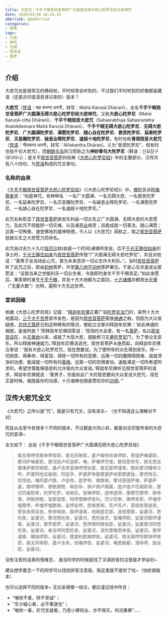 ```yaml
---
title: 大悲咒：千手千眼观世音菩萨广大圆满无碍大悲心陀罗尼经大悲神咒
date: 2020/03/28 16:24:14
abbrlink: @@abbrlink
categories:
- 随笔
tags:
- 大悲
- 神咒
- 无碍
- 观世音
- 菩萨
---
```

## 介绍
大悲咒也是很常见的佛经啦，平时经常会听到的，不过我们平时听到的好像都是藏语（还是古印度语音译过来的）版本？

**大悲咒**（[梵语](https://zh.wikipedia.org/wiki/%E6%A2%B5%E8%AA%9E "梵语")：महा करुणा धारनी，转写：Mahā Karuṇā Dhāranī），全名**千手千眼观世音菩萨广大圆满无碍大悲心陀罗尼经大悲神咒**，又称**大悲心陀罗尼**（Mahā Karuṇā-citta Dhāranī）、**千手千眼观音大悲咒**（Sahasrabhuja Sahasranetra Avalokiteśvara Mahā Karuṇā Dhāranī）、**千手千眼无碍大悲心陀罗尼**、**无碍大悲陀罗尼**、**广大圆满陀罗尼**、**满愿陀罗尼**、**随心自在陀罗尼**、**救苦陀罗尼**、**延寿陀罗尼**、**灭恶趣陀罗尼**、**破恶业障陀罗尼**、**速超十地陀罗尼**，有时也称**青颈观音大悲咒**（[梵语](https://zh.wikipedia.org/wiki/%E6%A2%B5%E8%AA%9E "梵语")：नीलकण्ठ धारनी，转写：Nīlakaṇṭha Dhāraṇī，义为“青颈陀罗尼”，但有时也指千句大悲咒），而[朝鲜半岛](https://zh.wikipedia.org/wiki/%E6%9C%9D%E9%AE%AE%E5%8D%8A%E5%B3%B6 "朝鲜半岛")则习惯称之为**神妙章句大陀罗尼**（韩语：신묘장구대다라니）；是关乎[观世音菩萨](https://zh.wikipedia.org/wiki/%E8%A7%80%E4%B8%96%E9%9F%B3%E8%8F%A9%E8%96%A9 "观世音菩萨")的经典《[大悲心陀罗尼经](https://zh.wikipedia.org/wiki/%E5%A4%A7%E6%82%B2%E5%BF%83%E9%99%80%E7%BE%85%E5%B0%BC%E7%B6%93 "大悲心陀罗尼经")》中的主要部分，汉传共有八十四句，为[梵语](https://zh.wikipedia.org/wiki/%E6%A2%B5%E8%AA%9E "梵语")构成的咒文章句。

### 名称的由来
《[千手千眼观世音菩萨大悲心陀罗尼经](https://zh.wikipedia.org/wiki/%E5%8D%83%E6%89%8B%E5%8D%83%E7%9C%BC%E8%A7%80%E4%B8%96%E9%9F%B3%E8%8F%A9%E8%96%A9%E5%A4%A7%E6%82%B2%E5%BF%83%E9%99%80%E7%BE%85%E5%B0%BC%E7%B6%93 "千手千眼观世音菩萨大悲心陀罗尼经")》（《大悲心陀罗尼经》）中，[佛陀](https://zh.wikipedia.org/wiki/%E4%BD%9B "佛")告诉[阿难尊者](https://zh.wikipedia.org/wiki/%E9%98%BF%E9%9A%BE "阿难")说：“如是神咒，有种种名：一名广大圆满、一名无碍大悲、一名救苦陀罗尼、一名延寿陀罗尼、一名灭恶趣陀罗尼、一名破恶业障陀罗尼、一名满愿陀罗尼、一名随心自在陀罗尼、一名速超十地陀罗尼。”

此咒名称彰显了[观世音菩萨](https://zh.wikipedia.org/wiki/%E8%A7%80%E4%B8%96%E9%9F%B3%E8%8F%A9%E8%96%A9 "观世音菩萨")欲安乐利益一切众生之广大圆满、无碍大悲的大悲愿力，及此咒不但能除一切灾难、以及诸恶[业](https://zh.wikipedia.org/wiki/%E6%A5%AD "业")病苦；且能成就一切善法、随心满愿；远离一切怖畏、速登佛地的威神特德。今人以《大悲咒》简称之，取之[观世音菩萨](https://zh.wikipedia.org/wiki/%E8%A7%80%E4%B8%96%E9%9F%B3%E8%8F%A9%E8%96%A9 "观世音菩萨")慈披众生之大悲愿力而命名。

此咒由过去九十九亿[恒河沙](https://zh.wikipedia.org/wiki/%E6%81%86%E6%B2%B3%E6%B2%99 "恒河沙")劫(劫是一个时间)诸佛所宣说，后于[千光王静住如来](https://zh.wikipedia.org/w/index.php?title=%E5%8D%83%E5%85%89%E7%8E%8B%E9%9D%9C%E4%BD%8F%E5%A6%82%E4%BE%86&action=edit&redlink=1 "千光王静住如来（页面不存在）")的净土时，[千光王静住如来](https://zh.wikipedia.org/w/index.php?title=%E5%8D%83%E5%85%89%E7%8E%8B%E9%9D%9C%E4%BD%8F%E5%A6%82%E4%BE%86&action=edit&redlink=1 "千光王静住如来（页面不存在）")为[观世音菩萨](https://zh.wikipedia.org/wiki/%E8%A7%80%E4%B8%96%E9%9F%B3%E8%8F%A9%E8%96%A9 "观世音菩萨")传授“广大圆满无碍大悲陀罗尼”，并且对他说：“善男子汝当持此心咒，普为未来恶世一切众生作大利乐。”。当时[观世音菩萨](https://zh.wikipedia.org/wiki/%E8%A7%80%E4%B8%96%E9%9F%B3%E8%8F%A9%E8%96%A9 "观世音菩萨")听了此咒之后，即由[初地](https://zh.wikipedia.org/wiki/%E5%8D%81%E5%9C%B0 "十地")菩萨，升至[第八地](https://zh.wikipedia.org/wiki/%E5%8D%81%E5%9C%B0 "十地")[不动地](https://zh.wikipedia.org/wiki/%E5%8D%81%E5%9C%B0 "十地")菩萨果位。于是心生欢喜发出誓愿说：“设我当来之世能利乐一切众生者，令我即时身生千手千眼具足。”如此发愿后，果真顿时身生[千手千眼](https://zh.wikipedia.org/wiki/%E5%8D%83%E6%89%8B%E5%8D%83%E7%9C%BC%E8%A7%80%E4%B8%96%E9%9F%B3%E8%8F%A9%E8%96%A9 "千手千眼观世音菩萨")，并且十方大地都为之震动，[十方诸佛](https://zh.wikipedia.org/wiki/%E5%8D%81%E6%96%B9%E4%BD%9B "十方佛")亦都放出[无量](https://zh.wikipedia.org/wiki/%E7%84%A1%E9%87%8F%E5%A4%A7%E6%95%B8)（"无量大数"）光明，遍照十方无边世界。

### 宣说因缘
依据《大悲心陀罗尼经》记载：“[释迦牟尼佛](https://zh.wikipedia.org/wiki/%E9%87%8B%E8%BF%A6%E7%89%9F%E5%B0%BC%E4%BD%9B "释迦牟尼佛")正要广说[陀罗尼](https://zh.wikipedia.org/wiki/%E9%99%80%E7%BD%97%E5%B0%BC "陀罗尼")[法门](https://zh.wikipedia.org/wiki/%E6%B3%95%E9%96%80 "法门")时，突然十方大地震动，[三千大千世界](https://zh.wikipedia.org/wiki/%E4%B8%89%E5%8D%83%E5%A4%A7%E5%8D%83%E4%B8%96%E7%95%8C "三千大千世界")皆作金色，是因为[观世音菩萨](https://zh.wikipedia.org/wiki/%E8%A7%80%E4%B8%96%E9%9F%B3%E8%8F%A9%E8%96%A9 "观世音菩萨")密放[神通](https://zh.wikipedia.org/wiki/%E7%A5%9E%E9%80%9A "神通")之故。但因为大众皆疑惑，[总持王菩萨](https://zh.wikipedia.org/w/index.php?title=%E7%B8%BD%E6%8C%81%E7%8E%8B%E8%8F%A9%E8%96%A9&action=edit&redlink=1 "总持王菩萨（页面不存在）")见到这种稀有的情况，便起立合掌问释迦牟尼佛：‘如此神通的相貌，是谁所放？’而释迦牟尼佛回答说：‘现场的大会里，有一名[菩萨](https://zh.wikipedia.org/wiki/%E8%8F%A9%E8%96%A9 "菩萨")，名曰[观世音自在](https://zh.wikipedia.org/wiki/%E8%A7%80%E4%B8%96%E9%9F%B3%E8%8F%A9%E8%96%A9 "观世音菩萨")，从[无量劫](https://zh.wikipedia.org/w/index.php?title=%E7%84%A1%E9%87%8F%E5%8A%AB&action=edit&redlink=1 "无量劫（页面不存在）")以来，成就了大慈大悲，擅能修习无量[陀罗尼](https://zh.wikipedia.org/wiki/%E9%99%80%E7%BD%97%E5%B0%BC "陀罗尼")门，为了使众生安乐，所以释放神通威力。’释迦牟尼佛话说完，观世音菩萨从座而起，向释迦牟尼佛合掌说：‘我有大悲心陀罗尼咒，现在想要说，为了使所有的众生得到安乐、除一切病苦、得寿命、得富饶、得除一切所有的恶罪、远离一切的魔障碍困难、成就清净的功德、能成就一切所有的[善根](https://zh.wikipedia.org/wiki/%E5%96%84%E6%A0%B9 "善根")、远离一切的恐惧害怕、速能满足一切所希望所求的，希望世尊能够慈悲的允许我向大众宣说。’释迦牟尼佛听见观世音菩萨的请求，释迦牟尼佛就说：‘善男子，你是如此广大的慈悲要向大众宣说大悲咒，现在正是时候，我随喜你的功德，十方诸佛也随喜赞叹你的[功德](https://zh.wikipedia.org/wiki/%E5%8A%9F%E5%BE%B7 "功德")。’”


## 汉传大悲咒全文
《大悲咒》之所以是“咒”，就是只有咒文，没有译文~ （也不知道这么理解对不对）

而且从古至今有很多个不同的版本，不过都是大同小异，都是对古印度传来的大悲咒的音译~

全文如下：
出自《千手千眼观世音菩萨广大圆满无碍大悲心陀罗尼经》
>南无喝啰怛那哆啰夜耶，南无阿唎耶，婆卢羯帝烁钵啰耶，菩提萨埵婆耶，摩诃萨埵婆耶，摩诃迦卢尼迦耶，唵，萨皤啰罚曳，数怛那怛写，南无悉吉粟埵伊蒙阿唎耶，婆卢吉帝室佛啰愣驮婆，南无那啰谨墀，酰利摩诃皤哆沙咩，萨婆阿他豆输朋，阿逝孕，萨婆萨哆那摩婆萨哆那摩婆伽，摩罚特豆，怛侄他，唵阿婆卢酰，卢迦帝，迦罗帝，夷酰唎，摩诃菩提萨埵，萨婆萨婆，摩啰摩啰，摩酰摩酰．唎驮孕，俱卢俱卢羯蒙，度卢度卢罚阇耶帝，摩诃罚阇耶帝，陀罗陀罗，地唎尼，室佛啰耶，遮啰遮啰，摩摩罚摩啰，穆帝隶，伊酰伊酰，室那室那，阿啰僧佛啰舍利，罚沙罚参，佛啰舍耶，呼嚧呼嚧摩啰，呼嚧呼嚧酰唎，娑啰娑啰，悉唎悉唎，苏卢苏卢，菩提夜菩提夜，菩驮夜菩驮夜，弥帝唎夜，那啰谨墀，地唎瑟尼那，波夜摩那，娑婆诃，悉陀夜，娑婆诃，摩诃悉陀夜，娑婆诃，悉陀喻艺，室皤啰耶，娑婆诃那啰谨墀，娑婆诃，摩罗那罗，娑婆诃，悉啰僧阿穆佉耶，娑婆诃，娑婆摩诃阿悉陀夜，娑婆诃，者吉啰阿悉陀夜，娑婆诃，波陀摩羯悉哆夜，娑婆诃，那啰谨墀．皤伽啰耶，娑婆诃，摩婆利胜羯啰夜，娑婆诃，南无喝啰怛那哆啰夜耶，南无阿唎耶，婆卢吉帝，烁皤啰夜，娑婆诃，唵悉殿都，漫哆啰，跋驮耶，娑婆诃。

没有注音的话真的很难念， 我当时学的时候是找了汉语拼音的注音版才学会的~

建议想学着念一下的同学可以找找拼音注音版，我这里就不提供了哈~（怕给错版本）

也可以选择不同的版本~
无论采用哪一结论，都应谨记经中所言：
- “唯除不善，除不至诚”；
- “生少疑心者，必不果遂也”；
- “唯除一事，於咒生疑者，乃至小罪轻业，亦不得灭，何况重罪”……
